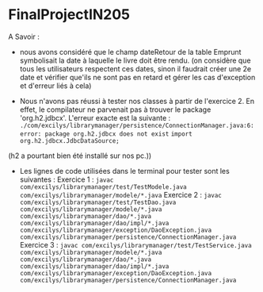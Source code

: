 # FinalProjectIN205

A Savoir :
- nous avons considéré que le champ dateRetour de la table Emprunt symbolisait la date à laquelle le livre doit être rendu. (on considère que tous les utilisateurs respectent ces dates, sinon il faudrait créer une 2e date et vérifier que'ils ne sont pas en retard et gérer les cas d'exception et d'erreur liés à cela)

- Nous n'avons pas réussi à tester nos classes à partir de l'exercice 2. En effet, le compilateur ne parvenait pas à trouver le package 'org.h2.jdbcx'.
L'erreur exacte est la suivante :
```./com/excilys/librarymanager/persistence/ConnectionManager.java:6: error: package org.h2.jdbcx does not exist```
```import org.h2.jdbcx.JdbcDataSource;```

(h2 a pourtant bien été installé sur nos pc.))

- Les lignes de code utilisées dans le terminal pour tester sont les suivantes :
Exercice 1 : ```javac com/excilys/librarymanager/test/TestModele.java com/excilys/librarymanager/modele/*.java```
Exercice 2 : ```javac com/excilys/librarymanager/test/TestDao.java com/excilys/librarymanager/modele/*.java com/excilys/librarymanager/dao/*.java com/excilys/librarymanager/dao/impl/*.java com/excilys/librarymanager/exception/DaoException.java com/excilys/librarymanager/persistence/ConnectionManager.java ```
Exercice 3 : ```javac com/excilys/librarymanager/test/TestService.java com/excilys/librarymanager/modele/*.java com/excilys/librarymanager/dao/*.java com/excilys/librarymanager/dao/impl/*.java com/excilys/librarymanager/exception/DaoException.java com/excilys/librarymanager/persistence/ConnectionManager.java ```

